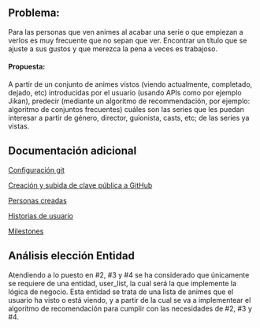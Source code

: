 ## Problema:
Para las personas que ven animes al acabar una serie o que empiezan a verlos es muy frecuente que no sepan que ver. Encontrar un título que se ajuste a sus gustos y que merezca la pena a veces es trabajoso.

#### Propuesta:
A partir de un conjunto de animes vistos (viendo actualmente, completado, dejado, etc) introducidas por el usuario (usando APIs como por ejemplo Jikan), predecir (mediante un algoritmo de recommendación, por ejemplo: algoritmo de conjuntos frecuentes) cuáles son las series que les puedan interesar a partir de género, director, guionista, casts, etc; de las series ya vistas. 


## Documentación adicional
[Configuración git](docs/Objetivo0/config%20git.png)

[Creación y subida de clave pública a GitHub](docs/Objetivo0/claveSSH.png)

[Personas creadas](docs/Objetivo1/personas.md)

[Historias de usuario](docs/Objetivo1/user-stories.md)

[Milestones](docs/Objetivo1/milestone.md)

## Análisis elección Entidad
Atendiendo a lo puesto en #2, #3 y #4 se ha considerado que únicamente se requiere de una entidad, user_list, la cual será la que implemente la lógica de negocio. Esta entidad se trata de una lista de animes que el usuario ha visto o está viendo, y a partir de la cual se va a implementear el algoritmo de recomendación para cumplir con las necesidades de #2, #3 y #4.